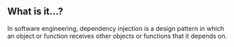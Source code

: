 
## What is it...?
In software engineering, dependency injection is a design pattern in which an object or function receives other objects or functions that it depends on.